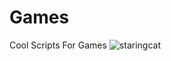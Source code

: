 # Games

Cool Scripts For Games
![staringcat](https://github.com/bobowawahahahbobobwahahawoaowabobwabo/Games/assets/110189904/680cb505-ffe1-4880-810a-8c6b2bdf6eb8)

